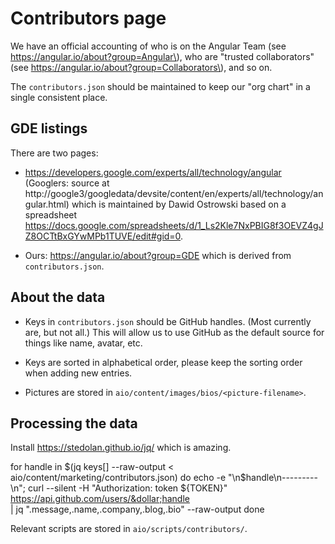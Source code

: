# Contributors page

We have an official accounting of who is on the Angular Team \(see https://angular.io/about?group=Angular\), who are "trusted collaborators" \(see https://angular.io/about?group=Collaborators\), and so on.

The `contributors.json` should be maintained to keep our "org chart" in a single consistent place.

## GDE listings

There are two pages:

*   https://developers.google.com/experts/all/technology/angular
(Googlers: source at http://google3/googledata/devsite/content/en/experts/all/technology/angular.html) which is maintained by Dawid Ostrowski based on a spreadsheet https://docs.google.com/spreadsheets/d/1_Ls2Kle7NxPBIG8f3OEVZ4gJZ8OCTtBxGYwMPb1TUVE/edit#gid=0.
    <!-- gkalpak: That URL doesn't seem to work any more. New URL: https://developers.google.com/programs/experts/directory/ (?) -->

*   Ours: https://angular.io/about?group=GDE which is derived from `contributors.json`.

## About the data

*   Keys in `contributors.json` should be GitHub handles. \(Most currently are, but not all.\)
    This will allow us to use GitHub as the default source for things like name, avatar, etc.

*   Keys are sorted in alphabetical order, please keep the sorting order when adding new entries.
*   Pictures are stored in `aio/content/images/bios/<picture-filename>`.

## Processing the data

Install https://stedolan.github.io/jq/ which is amazing.

<code-example format="shell" language="shell">

for handle in &dollar;(jq keys[] --raw-output &lt; aio/content/marketing/contributors.json)
do echo -e "\n&dollar;handle\n---------\n"; curl --silent -H "Authorization: token &dollar;{TOKEN}" https://api.github.com/users/&dollar;handle \
 &verbar; jq ".message,.name,.company,.blog,.bio" --raw-output
done

</code-example>

Relevant scripts are stored in `aio/scripts/contributors/`.
